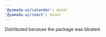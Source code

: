 ```yaml
---
'@yamada-ui/calendar': minor
'@yamada-ui/react': minor
---
```


Distributed because the package was bloated.
